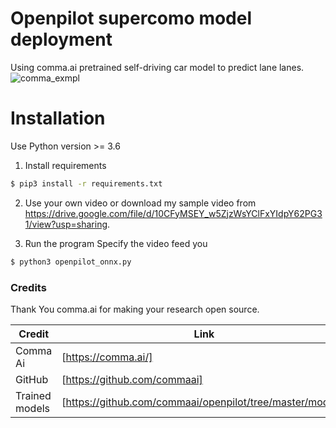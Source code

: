 # Openpilot supercomo model deployment

Using comma.ai pretrained self-driving car model to predict lane lanes. 
![comma_exmpl](https://user-images.githubusercontent.com/43088163/118095593-f0408480-b3d8-11eb-8837-c4cd3f59eed6.png)



# Installation

Use Python version >= 3.6 
1. Install requirements
```sh
$ pip3 install -r requirements.txt
```
2. Use your own video or download my sample video from https://drive.google.com/file/d/10CFyMSEY_w5ZjzWsYClFxYIdpY62PG31/view?usp=sharing.

3. Run the program
Specify the video feed you 
```sh
$ python3 openpilot_onnx.py
```

### Credits

Thank You comma.ai for making your research open source.

| Credit | Link |
| ------ | ------ |
| Comma Ai | [https://comma.ai/] |
| GitHub | [https://github.com/commaai] |
| Trained models | [https://github.com/commaai/openpilot/tree/master/models] |


